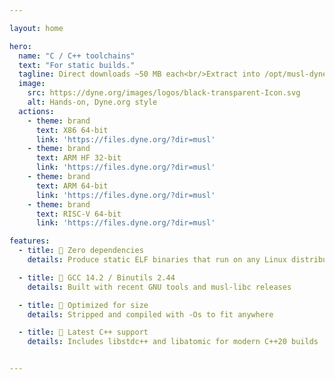 ```yaml
---

layout: home

hero:
  name: "C / C++ toolchains"
  text: "For static builds."
  tagline: Direct downloads ~50 MB each<br/>Extract into /opt/musl-dyne
  image:
    src: https://dyne.org/images/logos/black-transparent-Icon.svg
    alt: Hands-on, Dyne.org style
  actions:
    - theme: brand
      text: X86 64‑bit
      link: 'https://files.dyne.org/?dir=musl'
    - theme: brand
      text: ARM HF 32‑bit
      link: 'https://files.dyne.org/?dir=musl'
    - theme: brand
      text: ARM 64‑bit
      link: 'https://files.dyne.org/?dir=musl'
    - theme: brand
      text: RISC‑V 64‑bit
      link: 'https://files.dyne.org/?dir=musl'

features:
  - title: 👟 Zero dependencies
    details: Produce static ELF binaries that run on any Linux distribution

  - title: 🚀 GCC 14.2 / Binutils 2.44
    details: Built with recent GNU tools and musl-libc releases

  - title: 🤏 Optimized for size
    details: Stripped and compiled with -Os to fit anywhere

  - title: 🦾 Latest C++ support
    details: Includes libstdc++ and libatomic for modern C++20 builds


---
```


<!--
<p>&nbsp;</p>
#### One liner root install
```bash
curl -sL dyne.org/musl/install.sh | bash -
```
#### Wizard setup (interactive)
```bash
curl -sL dyne.org/musl/wizard.sh && bash wizard.sh
```
-->
